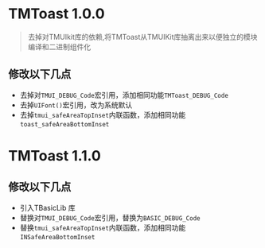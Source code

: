 # TMToast 1.0.0
> 去掉对TMUIkit库的依赖,将TMToast从TMUIKit库抽离出来以便独立的模块编译和二进制组件化

## 修改以下几点

- 去掉对`TMUI_DEBUG_Code`宏引用，添加相同功能`TMToast_DEBUG_Code`
- 去掉`UIFont()`宏引用，改为系统默认
- 去掉`tmui_safeAreaTopInset`内联函数，添加相同功能`toast_safeAreaBottomInset`


# TMToast 1.1.0
## 修改以下几点
- 引入TBasicLib 库
- 替换对`TMUI_DEBUG_Code`宏引用，替换为`BASIC_DEBUG_Code`
- 替换`tmui_safeAreaTopInset`内联函数，添加相同功能`INSafeAreaBottomInset`

